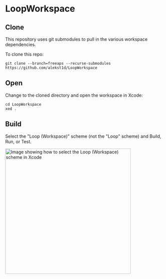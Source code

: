 # LoopWorkspace

## Clone

This repository uses git submodules to pull in the various workspace dependencies.

To clone this repo:

```
git clone --branch=freeaps --recurse-submodules https://github.com/alekst1d/LoopWorkspace
```


## Open

Change to the cloned directory and open the workspace in Xcode:

```
cd LoopWorkspace
xed .
```

## Build

Select the "Loop (Workspace)" scheme (not the "Loop" scheme) and Build, Run, or Test.

<a href="/docs/scheme-selection.png"><img src="/docs/scheme-selection.png?raw=true" alt="Image showing how to select the Loop (Workspace) scheme in Xcode" width="400"></a>

